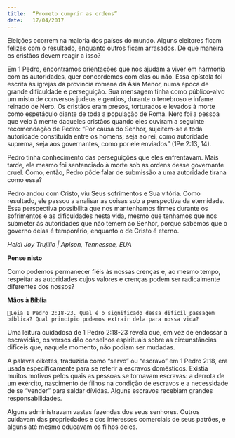 ```yaml
---
title:  “Prometo cumprir as ordens”
date:   17/04/2017
---
```


Eleições ocorrem na maioria dos países do mundo. Alguns eleitores ficam felizes com o resultado, enquanto outros ficam arrasados. De que maneira os cristãos devem reagir a isso?

Em 1 Pedro, encontramos orientações que nos ajudam a viver em harmonia com as autoridades, quer concordemos com elas ou não. Essa epístola foi escrita às igrejas da província romana da Ásia Menor, numa época de grande dificuldade e perseguição. Sua mensagem tinha como público-alvo um misto de conversos judeus e gentios, durante o tenebroso e infame reinado de Nero. Os cristãos eram presos, torturados e levados à morte como espetáculo diante de toda a população de Roma. Nero foi a pessoa que veio à mente daqueles cristãos quando eles ouviram a seguinte recomendação de Pedro: “Por causa do Senhor, sujeitem-se a toda autoridade constituída entre os homens; seja ao rei, como autoridade suprema, seja aos governantes, como por ele enviados” (1Pe 2:13, 14).

Pedro tinha conhecimento das perseguições que eles enfrentavam. Mais tarde, ele mesmo foi sentenciado à morte sob as ordens desse governante cruel. Como, então, Pedro pôde falar de submissão a uma autoridade tirana como essa?

Pedro andou com Cristo, viu Seus sofrimentos e Sua vitória. Como resultado, ele passou a analisar as coisas sob a perspectiva da eternidade. Essa perspectiva possibilita que nos mantenhamos firmes durante os sofrimentos e as dificuldades nesta vida, mesmo que tenhamos que nos submeter às autoridades que não temem ao Senhor, porque sabemos que o governo delas é temporário, enquanto o de Cristo é eterno.

_Heidi Joy Trujillo | Apison, Tennessee, EUA_

**Pense nisto**

Como podemos permanecer fiéis às nossas crenças e, ao mesmo tempo, respeitar as autoridades cujos valores e crenças podem ser radicalmente diferentes dos nossos?

**Mãos à Bíblia**

`Leia 1 Pedro 2:18-23. Qual é o significado dessa difícil passagem bíblica? Qual princípio podemos extrair dela para nossa vida?`

Uma leitura cuidadosa de 1 Pedro 2:18-23 revela que, em vez de endossar a escravidão, os versos dão conselhos espirituais sobre as circunstâncias difíceis que, naquele momento, não podiam ser mudadas.

A palavra oiketes, traduzida como “servo” ou “escravo” em 1 Pedro 2:18, era usada especificamente para se referir a escravos domésticos. Existia muitos motivos pelos quais as pessoas se tornavam escravas: a derrota de um exército, nascimento de filhos na condição de escravos e a necessidade de se “vender” para saldar dívidas. Alguns escravos recebiam grandes responsabilidades.

Alguns administravam vastas fazendas dos seus senhores. Outros cuidavam das propriedades e dos interesses comerciais de seus patrões, e alguns até mesmo educavam os filhos deles.